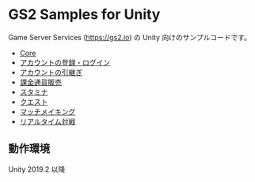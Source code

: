 # GS2 Samples for Unity

Game Server Services (https://gs2.io) の Unity 向けのサンプルコードです。

- [Core](core/)
- [アカウントの登録・ログイン](account-registration-login/)
- [アカウントの引継ぎ](account-takeover/)
- [課金通貨販売](money/)
- [スタミナ](stamina/)
- [クエスト](quest/)
- [マッチメイキング](matchmaking/)
- [リアルタイム対戦](realtime/)

## 動作環境

Unity 2019.2 以降

